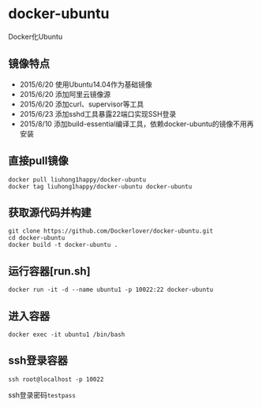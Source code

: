 # docker-ubuntu
Docker化Ubuntu

## 镜像特点

- 2015/6/20 使用Ubuntu14.04作为基础镜像
- 2015/6/20 添加阿里云镜像源
- 2015/6/20 添加curl、supervisor等工具
- 2015/6/23 添加sshd工具暴露22端口实现SSH登录
- 2015/8/10 添加build-essential编译工具，依赖docker-ubuntu的镜像不用再安装

## 直接pull镜像

    docker pull liuhong1happy/docker-ubuntu
    docker tag liuhong1happy/docker-ubuntu docker-ubuntu

## 获取源代码并构建

    git clone https://github.com/Dockerlover/docker-ubuntu.git
    cd docker-ubuntu
    docker build -t docker-ubuntu .

## 运行容器[run.sh]

    docker run -it -d --name ubuntu1 -p 10022:22 docker-ubuntu

## 进入容器

    docker exec -it ubuntu1 /bin/bash

## ssh登录容器
        
    ssh root@localhost -p 10022

ssh登录密码`testpass`



